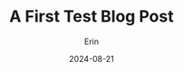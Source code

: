 ---
layout: post
title: A First Test Blog Post
date: 2024-08-21
author: Erin
excerpt: A few DSI project updates from summer 2024
---
